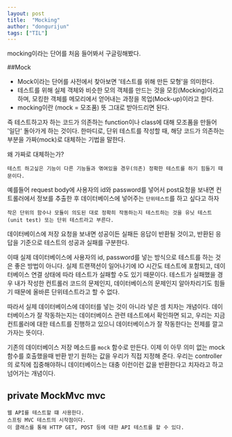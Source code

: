 ```yaml
---
layout: post
title:  "Mocking"
author: "dongurijun"
tags: ["TIL"]
---
```



mocking이라는 단어를 처음 들어봐서 구글링해봤다.


##Mock


- Mock이라는 단어를 사전에서 찾아보면 '테스트를 위해 만든 모형'을 의미한다.
- 테스트를 위해 실제 객체와 비슷한 모의 객체를 만드는 것을 모킹(Mocking)이라고 하며, 모킹한 객체를 메모리에서 얻어내는 과정을 목업(Mock-up)이라고 한다.
- mocking이란 (mock = 모조품)  뜻 그대로 받아드리면 된다.

즉 테스트하고자 하는 코드가 의존하는 function이나 class에 대해 모조품을 만들어 '일단' 돌아가게 하는 것이다.
한마디로, 단위 테스트를 작성할 때, 해당 코드가 의존하는 부분을 가짜(mock)로 대체하는 기법을 말한다.

왜 가짜로 대체하는가?
    
    테스트 하고싶은 기능이 다른 기능들과 엮여있을 경우(의존) 정확한 테스트를 하기 힘들기 때문이다.


예를들어 request body에 사용자의 id와 password를 넣어서 post요청을 보내면
컨트롤러에서 정보를 추출한 후 데이터베이스에 넣어주는 `단위테스트`를 하고 싶다고 하자

	작은 단위의 함수나 모듈이 의도된 대로 정확히 작동하는지 테스트하는 것을 유닛 테스트 (unit test) 또는 단위 테스트라고 부른다.

데이터베이스에 저장 요청을 보내면 성공이든 실패든 응답이 반환될 것이고,
반환된 응답을 기준으로 테스트의 성공과 실패를 구분한다.

이때 실제 데이터베이스에 사용자의 id, password를 넣는 방식으로 테스트를 하는 것은 좋은 방법이 아니다.
실제 트랜잭션이 일어나기에 IO 시간도 테스트에 포함되고, 데이터베이스 연결 상태에 따라 테스트가 실패할 수도 있기 때문이다.
테스트가 실패했을 경우 내가 작성한 컨트롤러 코드의 문제인지, 데이터베이스의 문제인지 알아차리기도 힘들기 때문에 올바른 단위테스트라고 할 수 없다.

따라서 실제 데이터베이스에 데이터를 넣는 것이 아니라 넣은 셈 치자는 개념이다.
데이터베이스가 잘 작동하는지는 데이터베이스 관련 테스트에서 확인하면 되고,
우리는 지금 컨트롤러에 대한 테스트를 진행하고 있으니 데이터베이스가 잘 작동한다는 전제를 깔고 가자는 뜻이다.

기존의 데이터베이스 저장 메소드를 `mock` 함수로 만든다.
이제 이 아무 의미 없는 mock함수를 호출했을때 반환 받기 원하는 값을 우리가 직접 지정해 준다.
우리는 controller의 로직에 집중해야하니 데이터베이스는 대충 이런이런 값을 반환한다고 치자라고 하고 넘어가는 개념이다.



## private MockMvc mvc     
    
    웹 API를 테스트할 떄 사용한다.
    스프링 MVC 테스트의 시작점이다.
    이 클래스를 통해 HTTP GET, POST 등에 대한 API 테스트를 할 수 있다.
